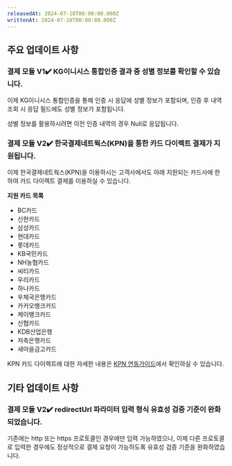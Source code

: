```yaml
---
releasedAt: 2024-07-10T00:00:00.000Z
writtenAt: 2024-07-10T00:00:00.000Z
---
```


## 주요 업데이트 사항

### **결제 모듈 V1**✔️ KG이니시스 통합인증 결과 중 성별 정보를 확인할 수 있습니다.

이제 KG이니시스 통합인증을 통해 인증 시 응답에 성별 정보가 포함되며, 인증 후 내역 조회 시 응답 필드에도
성별 정보가 포함됩니다.

성별 정보를 활용하시려면 이전 인증 내역의 경우 Null로 응답됩니다.

### **결제 모듈 V2**✔️ 한국결제네트웍스(KPN)을 통한 카드 다이렉트 결제가 지원됩니다.

이제 한국결제네트웍스(KPN)을 이용하시는 고객사에서도 아래 지원되는 카드사에 한하여 카드 다이렉트
결제를 이용하실 수 있습니다.

**지원 카드 목록**

- BC카드
- 신한카드
- 삼성카드
- 현대카드
- 롯데카드
- KB국민카드
- NH농협카드
- 씨티카드
- 우리카드
- 하나카드
- 우체국은행카드
- 카카오뱅크카드
- 케이뱅크카드
- 신협카드
- KDB산업은행
- 저축은행카드
- 새마을금고카드

KPN 카드 다이렉트에 대한 자세한 내용은 [KPN 연동가이드](https://developers.portone.io/docs/ko/v2-payment/pg/kpn)에서 확인하실 수 있습니다.

## 기타 업데이트 사항

### **결제 모듈 V2**✔️ redirectUrl 파라미터 입력 형식 유효성 검증 기준이 완화되었습니다.

기존에는 http 또는 https 프로토콜인 경우에만 입력 가능하였으나, 이제 다른 프로토콜로 입력한 경우에도
정상적으로 결제 요청이 가능하도록 유효성 검증 기준을 완화하였습니다.
